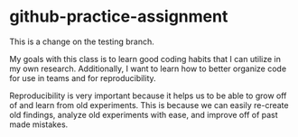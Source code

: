 # github-practice-assignment

This is a change on the testing branch.

My goals with this class is to learn good coding habits that I can utilize in my own research.
Additionally, I want to learn how to better organize code for use in teams and for reproducibility.

Reproducibility is very important because it helps us to be able to grow off of and learn from 
old experiments. This is because we can easily re-create old findings, analyze old experiments with
ease, and improve off of past made mistakes.